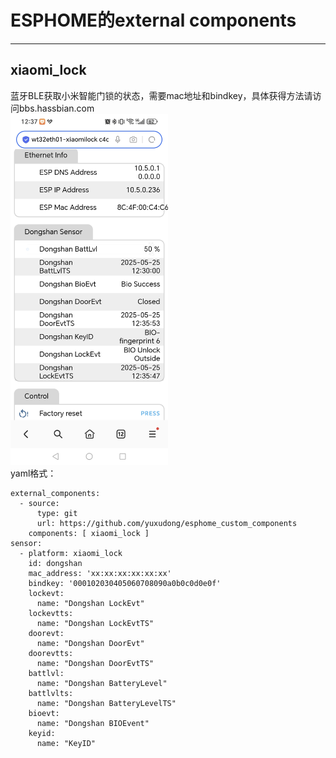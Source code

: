 # ESPHOME的external components
---
## xiaomi_lock
蓝牙BLE获取小米智能门锁的状态，需要mac地址和bindkey，具体获得方法请访问bbs.hassbian.com  
<img src="images/xiaomilock.jpg" alt="drawing" width="50%"/>     
yaml格式：
```
external_components:
  - source:
      type: git
      url: https://github.com/yuxudong/esphome_custom_components
    components: [ xiaomi_lock ]
sensor:
  - platform: xiaomi_lock
    id: dongshan
    mac_address: 'xx:xx:xx:xx:xx:xx'
    bindkey: '000102030405060708090a0b0c0d0e0f'
    lockevt:
      name: "Dongshan LockEvt"
    lockevtts:
      name: "Dongshan LockEvtTS"
    doorevt:
      name: "Dongshan DoorEvt"
    doorevtts:
      name: "Dongshan DoorEvtTS"
    battlvl:
      name: "Dongshan BatteryLevel"
    battlvlts:
      name: "Dongshan BatteryLevelTS"
    bioevt:
      name: "Dongshan BIOEvent"
    keyid:
      name: "KeyID"
```
    
